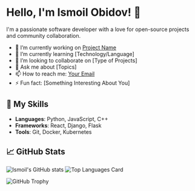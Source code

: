 # Hello, I'm Ismoil Obidov! 👋

I'm a passionate software developer with a love for open-source projects and community collaboration.

- 🔭 I’m currently working on [Project Name](https://github.com/IsmoilObidov/ProjectName)
- 🌱 I’m currently learning [Technology/Language]
- 👯 I’m looking to collaborate on [Type of Projects]
- 💬 Ask me about [Topics]
- 📫 How to reach me: [Your Email](mailto:your.email@example.com)
- ⚡ Fun fact: [Something Interesting About You]

## 🚀 My Skills
- **Languages**: Python, JavaScript, C++
- **Frameworks**: React, Django, Flask
- **Tools**: Git, Docker, Kubernetes

## 📈 GitHub Stats
![Ismoil's GitHub stats](https://github-readme-stats.vercel.app/api?username=IsmoilObidov&show_icons=true&theme=radical)
![Top Languages Card](https://github-readme-stats.vercel.app/api/top-langs/?username=IsmoilObidov&layout=compact)

![GitHub Trophy](https://github-profile-trophy.vercel.app/?username=IsmoilObidov)
